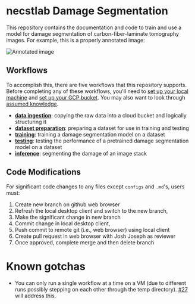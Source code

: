 # necstlab Damage Segmentation

This repository contains the documentation and code to train and use a model for damage segmentation of carbon-fiber-laminate tomography images. For example, this is a properly annotated image:

![Annotated image](images/annotated_image.png)

## Workflows

To accomplish this, there are five workflows that this repository supports. Before completing any of these workflows, you'll need to [set up your local machine](docs/local_setup.md) and [set up your GCP bucket](docs/gcp_bucket_setup.md). You may also want to look through [assumed knowledge](docs/assumed_knowledge.md). 
* [**data ingestion**](docs/data_ingestion.md): copying the raw data into a cloud bucket and logically structuring it
* [**dataset preparation**](docs/dataset_preparation.md): preparing a dataset for use in training and testing
* [**training**](docs/training.md): training a damage segmentation model on a dataset
* [**testing**](docs/testing.md): testing the performance of a pretrained damage segmentation model on a dataset
* [**inference**](docs/inference.md): segmenting the damage of an image stack

## Code Modifications
For significant code changes to any files except `configs` and `.md`'s, users must:
1. Create new branch on github web browser
2. Refresh the local desktop client and switch to the new branch, 
3. Make the significant change in new branch
4. Commit change in local desktop client, 
5. Push commit to remote git (i.e., web browser) using local client
6. Create pull request in web browser with Josh Joseph as reviewer
7. Once approved, complete merge and then delete branch

# Known gotchas
* You can only run a single workflow at a time on a VM (due to different runs possibly stepping on each other through the temp directory). [#27](https://github.com/mit-quest/necstlab-damage-segmentation/issues/27) will address this.
